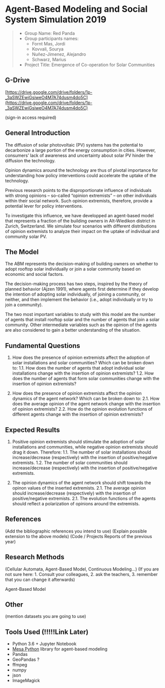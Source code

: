 # Agent-Based Modeling and Social System Simulation 2019

> * Group Name: Red Panda
> * Group participants names: 
>   * Fornt Mas, Jordi
>   * Kovvali, Sourya
>   * Nuñez-Jimenez, Alejandro
>   * Schwarz, Marius
> * Project Title: Emergence of Co-operation for Solar Communities

## <REMOVE> G-Drive

[https://drive.google.com/drive/folders/1p-_3aSWZEwiGsiweO4M7A74dusm4do5C](https://drive.google.com/drive/folders/1p-_3aSWZEwiGsiweO4M7A74dusm4do5C)

(sign-in access required)

## General Introduction

The diffusion of solar photovoltaic (PV) systems has the potential to decarbonize a large portion of the energy consumption in cities. However, consumers’ lack of awareness and uncertainty about solar PV hinder the diffusion the technology.

Opinion dynamics around the technology are thus of pivotal importance for understanding how policy interventions could accelerate the uptake of the technology.

Previous research points to the disproportionate influence of individuals with strong opinions – so-called “opinion extremists” – on other individuals within their social network. Such opinion extremists, therefore, provide a potential lever for policy interventions.

To investigate this influence, we have developped an agent-based model that represents a fraction of the building owners in Alt-Wiedikon district in Zurich, Switzerland. We simulate four scenarios with different distributions of opinion extremists to analyze their impact on the uptake of individual and community solar PV.

## The Model

The ABM represents the decision-making of building owners on whether to adopt rooftop solar individually or join a solar community based on economic and social factors.

The decision-making process has two steps, inspired by the theory of planned behavior (Ajzen 1991), where agents first determine if they develop the intention of adopting solar individually, of joining a community, or neither, and then implement the behavior (i.e., adopt individually or try to join a community).

The two most important variables to study with this model are the number of agents that install rooftop solar and the number of agents that join a solar community. Other intermediate variables such as the opinion of the agents are also considered to gain a better understanding of the situation.

## Fundamental Questions

1. How does the presence of opinion extremists affect the adoption of solar installations and solar communities?
Which can be broken down to:
    1.1. How does the number of agents that adopt individual solar installations change with the insertion of opinion extremists?
    1.2. How does the number of agents that form solar communities change with the insertion of opinion extremists?

2. How does the presence of opinion extremists affect the opinion dynamics of the agent network?
Which can be broken down to:
    2.1. How does the average opinion of the agent network change with the insertion of opinion extremists?
    2.2. How do the opinion evolution functions of different agents change with the insertion of opinion extremists?

## Expected Results

1. Positive opinion extremists should stimulate the adoption of solar installations and communities, while negative opinion extremists should drag it down. Therefore:
    1.1. The number of solar installations should increase/decrease (respectively) with the insertion of positive/negative extremists.
    1.2. The number of solar communities should increase/decrease (respectively) with the insertion of positive/negative extremists.

2. The opinion dynamics of the agent network should shift towards the opinon values of the inserted extremists.
    2.1. The average opinion should increase/decrease (respectively) with the insertion of positive/negative extremists.
    2.1. The evolution functions of the agents should reflect a polarization of opinions around the extremists.

## References

(Add the bibliographic references you intend to use)
(Explain possible extension to the above models)
(Code / Projects Reports of the previous year)

## Research Methods

(Cellular Automata, Agent-Based Model, Continuous Modeling...) (If you are not sure here: 1. Consult your colleagues, 2. ask the teachers, 3. remember that you can change it afterwards)

Agent-Based Model

## Other

(mention datasets you are going to use)

## Tools Used (!!!!!Link Later)

- Python 3.6 + Jupyter Notebook
- [Mesa Python](https://mesa.readthedocs.io/en/master/) library for agent-based modeling
- Pandas
- GeoPandas ?
- ffmpeg
- numpy
- json
- ImageMagick
